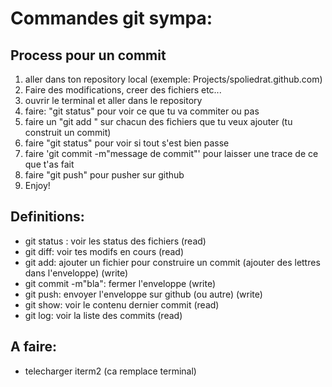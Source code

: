 # Commandes git sympa:

## Process pour un commit
1. aller dans ton repository local (exemple: Projects/spoliedrat.github.com)
2. Faire des modifications, creer des fichiers etc...
3. ouvrir le terminal et aller dans le repository
4. faire: "git status" pour voir ce que tu va commiter ou pas
5. faire un "git add <fichier>" sur chacun des fichiers que tu veux ajouter (tu construit un commit)
6. faire "git status" pour voir si tout s'est bien passe
7. faire 'git commit -m"message de commit"' pour laisser une trace de ce que t'as fait
8. faire "git push" pour pusher sur github
9. Enjoy!

## Definitions:
* git status : voir les status des fichiers (read)
* git diff: voir tes modifs en cours (read)
* git add: ajouter un fichier pour construire un commit (ajouter des lettres dans l'enveloppe) (write)
* git commit -m"bla": fermer l'enveloppe (write)
* git push: envoyer l'enveloppe sur github (ou autre) (write)
* git show: voir le contenu dernier commit (read)
* git log: voir la liste des commits (read)

## A faire:
* telecharger iterm2 (ca remplace terminal)